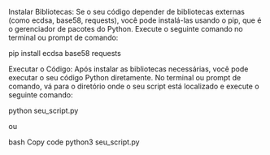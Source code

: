 Instalar Bibliotecas:
Se o seu código depender de bibliotecas externas (como ecdsa, base58, requests), você pode instalá-las usando o pip, que é o gerenciador de pacotes do Python. Execute o seguinte comando no terminal ou prompt de comando:

pip install ecdsa base58 requests


Executar o Código:
Após instalar as bibliotecas necessárias, você pode executar o seu código Python diretamente. No terminal ou prompt de comando, vá para o diretório onde o seu script está localizado e execute o seguinte comando:

python seu_script.py

ou

bash
Copy code
python3 seu_script.py
